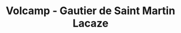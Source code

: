 ---
  name: Gautier de Saint Martin Lacaze
  title: Volcamp - Gautier de Saint Martin Lacaze
  abstract: 
  twitter: none
  photo: none
  linkedin: none
  keynotes: false
---